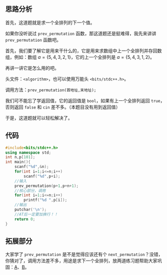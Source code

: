 ## 思路分析

首先，这道题就是求一个全排列的下一个值。

如果你没听说过 `prev_permutation` 函数，那这道题还是挺难得，我先来讲讲 `prev_permutation` 函数吧。

首先，我们要了解它是用来干什么的，它是用来求数组中上一个全排列并存回数组，例如：数组 $a = \{ 5 , 4 , 3 , 2 , 1 \}$，它的上一个全排列是 $a = \{ 5 , 4 , 3 , 1 , 2 \}$。

再讲一讲它是怎么用的吧。

头文件：`<algorithm>`，也可以使用万能头 `<bits/stdc++.h>`。

调用方法：`prev_permutation(首地址,末地址);`

我们可不能忘了学返回值，它的返回值是 `bool`，如果有上一个全排列返回 `true`，否则返回 `false` 和 `cin` 差不多。（本题目没有用到返回值）

于是，这道题就可以轻松解决了。

## 代码

```cpp
#include<bits/stdc++.h>
using namespace std;
int n,p[101];
int main(){
    scanf("%d",&n);
    for(int i=1;i<=n;i++)
        scanf("%d",p+i);
    //输入
    prev_permutation(p+1,p+n+1);
    //核心部分，调用
    for(int i=1;i<=n;i++)
        printf("%d ",p[i]);
    //输出
    putchar('\n');
    //AT后一定要加换行！！
    return 0;
}
```

## 拓展部分

大家学了 `prev_permutation` 是不是觉得应该还有个 `next_permutation`？没错，你猜对了，调用方法差不多，用途是求下一个全排列，放两道练习题帮助大家巩固：[A](/problem/SP12150)、[B](/problem/P1088)。